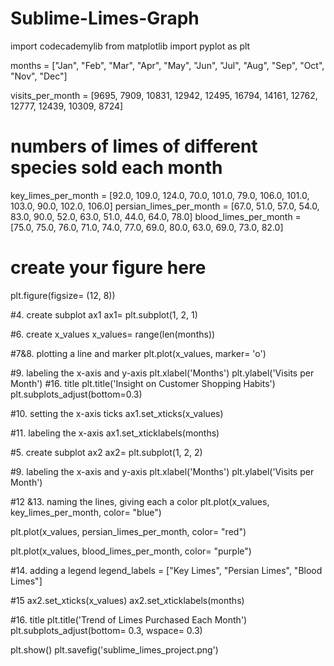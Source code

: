 # Sublime-Limes-Graph
import codecademylib
from matplotlib import pyplot as plt

months = ["Jan", "Feb", "Mar", "Apr", "May", "Jun", "Jul", "Aug", "Sep", "Oct", "Nov", "Dec"]

visits_per_month = [9695, 7909, 10831, 12942, 12495, 16794, 14161, 12762, 12777, 12439, 10309, 8724]

# numbers of limes of different species sold each month
key_limes_per_month = [92.0, 109.0, 124.0, 70.0, 101.0, 79.0, 106.0, 101.0, 103.0, 90.0, 102.0, 106.0]
persian_limes_per_month = [67.0, 51.0, 57.0, 54.0, 83.0, 90.0, 52.0, 63.0, 51.0, 44.0, 64.0, 78.0]
blood_limes_per_month = [75.0, 75.0, 76.0, 71.0, 74.0, 77.0, 69.0, 80.0, 63.0, 69.0, 73.0, 82.0]


# create your figure here
plt.figure(figsize= (12, 8))


#4. create subplot ax1
ax1= plt.subplot(1, 2, 1)

#6. create x_values
x_values= range(len(months))

#7&8. plotting a line and marker
plt.plot(x_values, marker= 'o')

#9. labeling the x-axis and y-axis
plt.xlabel('Months')
plt.ylabel('Visits per Month')
#16. title
plt.title('Insight on Customer Shopping Habits')
plt.subplots_adjust(bottom=0.3)

#10. setting the x-axis ticks
ax1.set_xticks(x_values)

#11. labeling the x-axis
ax1.set_xticklabels(months)


#5. create subplot ax2
ax2= plt.subplot(1, 2, 2)



#9. labeling the x-axis and y-axis
plt.xlabel('Months')
plt.ylabel('Visits per Month')



#12 &13. naming the lines, giving each a color
plt.plot(x_values, key_limes_per_month, color= "blue")

plt.plot(x_values, persian_limes_per_month, color= "red")

plt.plot(x_values, blood_limes_per_month, color= "purple")

#14. adding a legend
legend_labels = ["Key Limes", "Persian Limes", "Blood Limes"]

#15
ax2.set_xticks(x_values)
ax2.set_xticklabels(months)

#16. title
plt.title('Trend of Limes Purchased Each Month')
plt.subplots_adjust(bottom= 0.3, wspace= 0.3)

plt.show()
plt.savefig('sublime_limes_project.png')
